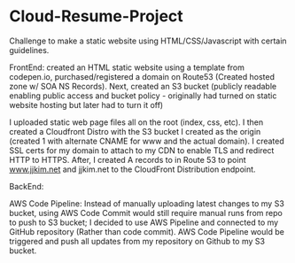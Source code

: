 # Cloud-Resume-Project
Challenge to make a static website using HTML/CSS/Javascript with certain guidelines.
  
FrontEnd: created an HTML static website using a template from codepen.io, purchased/registered a domain on Route53 (Created hosted zone w/ SOA NS Records). Next, created an S3 bucket (publicly readable enabling public access and bucket policy - originally had turned on static website hosting but later had to turn it off)

I uploaded static web page files all on the root (index, css, etc). I then created a Cloudfront Distro with the S3 bucket I created as the origin (created 1 with alternate CNAME for www and the actual domain). I created SSL certs for my domain to attach to my CDN to enable TLS and redirect HTTP to HTTPS. After, I created A records to in Route 53 to point www.jjkim.net and jjkim.net to the CloudFront Distribution endpoint.

BackEnd: 

AWS Code Pipeline: Instead of manually uploading latest changes to my S3 bucket, using AWS Code Commit would still require manual runs from repo to push to S3 bucket; I decided to use AWS Pipeline and connected to my GitHub repository (Rather than code commit). AWS Code Pipeline would be triggered and push all updates from my repository on Github to my S3 bucket.
